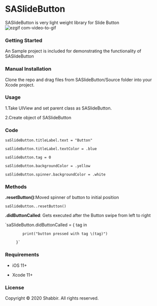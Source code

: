 # SASlideButton
SASlideButton is very light weight library for Slide Button
![ezgif com-video-to-gif](https://user-images.githubusercontent.com/26703994/85229181-10083c00-b406-11ea-9a7b-2b66f7e69bb2.gif)

### **Getting Started**

An Sample project is included for demonstrating the functionality of SASlideButton

### **Manual Installation**
Clone the repo and drag files from SASlideButton/Source folder into your Xcode project.

### **Usage**
1.Take UIView and set parent class as SASlideButton.

2.Create object of SASlideButton

### **Code**
`saSlideButton.titleLabel.text = "Button"`

`saSlideButton.titleLabel.textColor = .blue`

`saSlideButton.tag = 0`

`saSlideButton.backgroundColor = .yellow`

`saSlideButton.spinner.backgroundColor = .white`

### **Methods**
**.resetButton()**:Moved spinner of button to initial position

`saSlideButton..resetButton()`

**.didButtonCalled**: Gets executed after the Button swipe from left to right

 `saSlideButton.didButtonCalled = { tag in
 
            print("button pressed with tag \(tag)")
            
         }`
### **Requirements**
- iOS 11+

- Xcode 11+

### **License**

Copyright © 2020 Shabbir. All rights reserved.

